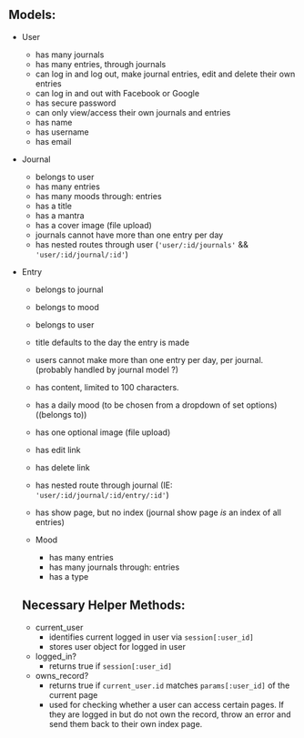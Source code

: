 ## Models:

- User
    - has many journals
    - has many entries, through journals
    - can log in and log out, make journal entries, edit and delete their own entries
    - can log in and out with Facebook or Google
    - has secure password
    - can only view/access their own journals and entries
    - has name
    - has username
    - has email
- Journal
    - belongs to user
    - has many entries
    - has many moods through: entries
    - has a title
    - has a mantra
    - has a cover image (file upload)
    - journals cannot have more than one entry per day
    - has nested routes through user (`'user/:id/journals'` && `'user/:id/journal/:id'`)
- Entry
    - belongs to journal
    - belongs to mood
    - belongs to user
    - title defaults to the day the entry is made
    - users cannot make more than one entry per day, per journal. (probably handled by journal model ?)
    - has content, limited to 100 characters.
    - has a daily mood (to be chosen from a dropdown of set options) ((belongs to))
    - has one optional image (file upload)
    - has edit link
    - has delete link
    - has nested route through journal (IE: `'user/:id/journal/:id/entry/:id'`)
    - has show page, but no index (journal show page *is* an index of all entries)

    - Mood
        - has many entries
        - has many journals through: entries
        - has a type

    ## Necessary Helper Methods:

    - current_user
        - identifies current logged in user via `session[:user_id]`
        - stores user object for logged in user
    - logged_in?
        - returns true if `session[:user_id]`
    - owns_record?
        - returns true if `current_user.id` matches `params[:user_id]` of the current page
        - used for checking whether a user can access certain pages. If they are logged in but do not own the record, throw an error and send them back to their own index page.